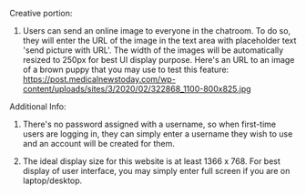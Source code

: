 Creative portion:

1. Users can send an online image to everyone in the chatroom. To do so, they will enter the URL of the image in the text area with placeholder text 'send picture with URL'. The width of the images will be automatically resized to 250px for best UI display purpose.
Here's an URL to an image of a brown puppy that you may use to test this feature: 
https://post.medicalnewstoday.com/wp-content/uploads/sites/3/2020/02/322868_1100-800x825.jpg

Additional Info:

1. There's no password assigned with a username, so when first-time users are logging in, they can simply enter a username they wish to use and an account will be created for them.

2. The ideal display size for this website is at least 1366 x 768. For best display of user interface, you may simply enter full screen if you are on  laptop/desktop.

